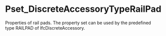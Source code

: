 # Pset_DiscreteAccessoryTypeRailPad

Properties of rail pads. The property set can be used by the predefined type RAILPAD of IfcDiscreteAccessory.
<!-- end of short definition -->

